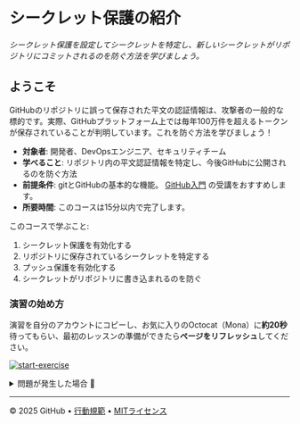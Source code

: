 # シークレット保護の紹介

_シークレット保護を設定してシークレットを特定し、新しいシークレットがリポジトリにコミットされるのを防ぐ方法を学びましょう。_

## ようこそ

GitHubのリポジトリに誤って保存された平文の認証情報は、攻撃者の一般的な標的です。実際、GitHubプラットフォーム上では毎年100万件を超えるトークンが保存されていることが判明しています。これを防ぐ方法を学びましょう！

- **対象者**: 開発者、DevOpsエンジニア、セキュリティチーム
- **学べること**: リポジトリ内の平文認証情報を特定し、今後GitHubに公開されるのを防ぐ方法
- **前提条件**: gitとGitHubの基本的な機能。 [GitHub入門](https://github.com/skills/introduction-to-github) の受講をおすすめします。
- **所要時間**: このコースは15分以内で完了します。

このコースで学ぶこと:

1. シークレット保護を有効化する
2. リポジトリに保存されているシークレットを特定する
3. プッシュ保護を有効化する
4. シークレットがリポジトリに書き込まれるのを防ぐ

### 演習の始め方

演習を自分のアカウントにコピーし、お気に入りのOctocat（Mona）に**約20秒**待ってもらい、最初のレッスンの準備ができたら**ページをリフレッシュ**してください。

[![start-exercise](https://img.shields.io/badge/Copy%20Exercise-%E2%86%92-1f883d?style=for-the-badge&logo=github&labelColor=197935)](https://github.com/new?template_owner=yutaka-art&template_name=introduction-to-secret-scanning&owner=%40me&name=skills-introduction-to-secret-scanning&description=GitHub+Skills:+Introduction+to+Secret+Scanning&visibility=public)

<details>
<summary>問題が発生した場合 🤷</summary><br/>

演習をコピーする際は、以下の設定をおすすめします:

- オーナーには、ご自身の個人アカウントまたはリポジトリをホストする組織を選択してください。

- プライベートリポジトリではActionsの分数が消費されるため、パブリックリポジトリの作成をおすすめします。

20秒経っても演習が準備できない場合は、[Actions](../../actions) タブを確認してください。

- ジョブが実行中か確認してください。少し時間がかかる場合もあります。

- ページに失敗したジョブが表示された場合は、Issueを提出してください。バグを見つけてくれてありがとう！🐛

</details>

---

&copy; 2025 GitHub &bull; [行動規範](https://www.contributor-covenant.org/version/2/1/code_of_conduct/code_of_conduct.md) &bull; [MITライセンス](https://gh.io/mit)